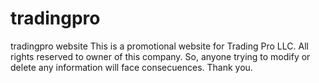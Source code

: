 # tradingpro
tradingpro website
This is a promotional website for Trading Pro LLC. All rights reserved to owner of this company. So, anyone trying to modify or delete any information will face consecuences. Thank you.
